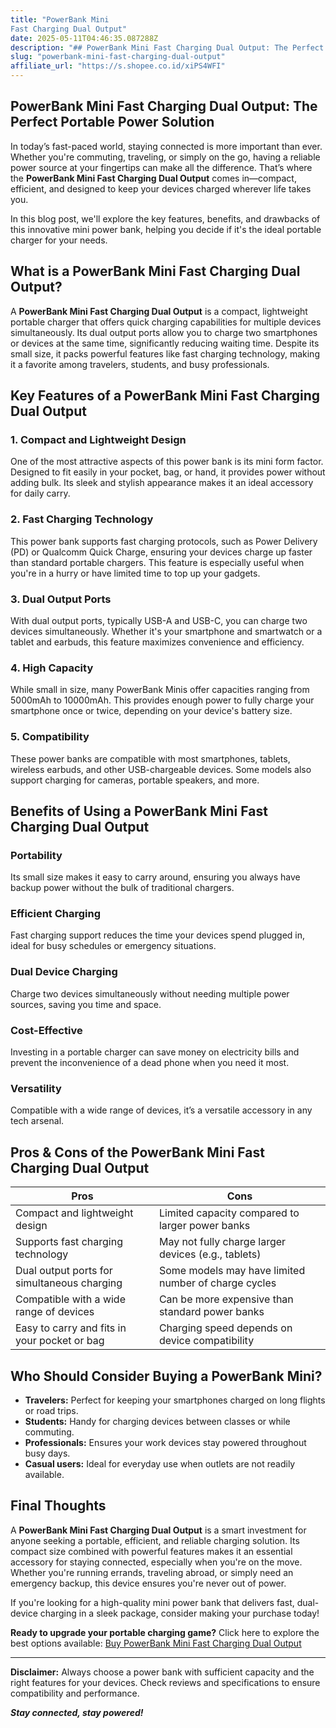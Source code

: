 ```yaml
---
title: "PowerBank Mini
Fast Charging Dual Output"
date: 2025-05-11T04:46:35.087288Z
description: "## PowerBank Mini Fast Charging Dual Output: The Perfect Portable Power Solution..."
slug: "powerbank-mini-fast-charging-dual-output"
affiliate_url: "https://s.shopee.co.id/xiPS4WFI"
---
```

## PowerBank Mini Fast Charging Dual Output: The Perfect Portable Power Solution

In today’s fast-paced world, staying connected is more important than ever. Whether you're commuting, traveling, or simply on the go, having a reliable power source at your fingertips can make all the difference. That’s where the **PowerBank Mini Fast Charging Dual Output** comes in—compact, efficient, and designed to keep your devices charged wherever life takes you.

In this blog post, we'll explore the key features, benefits, and drawbacks of this innovative mini power bank, helping you decide if it's the ideal portable charger for your needs.

## What is a PowerBank Mini Fast Charging Dual Output?

A **PowerBank Mini Fast Charging Dual Output** is a compact, lightweight portable charger that offers quick charging capabilities for multiple devices simultaneously. Its dual output ports allow you to charge two smartphones or devices at the same time, significantly reducing waiting time. Despite its small size, it packs powerful features like fast charging technology, making it a favorite among travelers, students, and busy professionals.

## Key Features of a PowerBank Mini Fast Charging Dual Output

### 1. Compact and Lightweight Design

One of the most attractive aspects of this power bank is its mini form factor. Designed to fit easily in your pocket, bag, or hand, it provides power without adding bulk. Its sleek and stylish appearance makes it an ideal accessory for daily carry.

### 2. Fast Charging Technology

This power bank supports fast charging protocols, such as Power Delivery (PD) or Qualcomm Quick Charge, ensuring your devices charge up faster than standard portable chargers. This feature is especially useful when you're in a hurry or have limited time to top up your gadgets.

### 3. Dual Output Ports

With dual output ports, typically USB-A and USB-C, you can charge two devices simultaneously. Whether it's your smartphone and smartwatch or a tablet and earbuds, this feature maximizes convenience and efficiency.

### 4. High Capacity

While small in size, many PowerBank Minis offer capacities ranging from 5000mAh to 10000mAh. This provides enough power to fully charge your smartphone once or twice, depending on your device's battery size.

### 5. Compatibility

These power banks are compatible with most smartphones, tablets, wireless earbuds, and other USB-chargeable devices. Some models also support charging for cameras, portable speakers, and more.

## Benefits of Using a PowerBank Mini Fast Charging Dual Output

### Portability

Its small size makes it easy to carry around, ensuring you always have backup power without the bulk of traditional chargers.

### Efficient Charging

Fast charging support reduces the time your devices spend plugged in, ideal for busy schedules or emergency situations.

### Dual Device Charging

Charge two devices simultaneously without needing multiple power sources, saving you time and space.

### Cost-Effective

Investing in a portable charger can save money on electricity bills and prevent the inconvenience of a dead phone when you need it most.

### Versatility

Compatible with a wide range of devices, it’s a versatile accessory in any tech arsenal.

## Pros & Cons of the PowerBank Mini Fast Charging Dual Output

| Pros                                              | Cons                                               |
|---------------------------------------------------|-----------------------------------------------------|
| Compact and lightweight design                   | Limited capacity compared to larger power banks   |
| Supports fast charging technology                  | May not fully charge larger devices (e.g., tablets) |
| Dual output ports for simultaneous charging      | Some models may have limited number of charge cycles |
| Compatible with a wide range of devices          | Can be more expensive than standard power banks  |
| Easy to carry and fits in your pocket or bag    | Charging speed depends on device compatibility    |

## Who Should Consider Buying a PowerBank Mini?

- **Travelers:** Perfect for keeping your smartphones charged on long flights or road trips.
- **Students:** Handy for charging devices between classes or while commuting.
- **Professionals:** Ensures your work devices stay powered throughout busy days.
- **Casual users:** Ideal for everyday use when outlets are not readily available.

## Final Thoughts

A **PowerBank Mini Fast Charging Dual Output** is a smart investment for anyone seeking a portable, efficient, and reliable charging solution. Its compact size combined with powerful features makes it an essential accessory for staying connected, especially when you're on the move. Whether you're running errands, traveling abroad, or simply need an emergency backup, this device ensures you're never out of power.

If you're looking for a high-quality mini power bank that delivers fast, dual-device charging in a sleek package, consider making your purchase today!

**Ready to upgrade your portable charging game?** Click here to explore the best options available: [Buy PowerBank Mini Fast Charging Dual Output](https://s.shopee.co.id/xiPS4WFI)

---

**Disclaimer:** Always choose a power bank with sufficient capacity and the right features for your devices. Check reviews and specifications to ensure compatibility and performance.

***Stay connected, stay powered!***